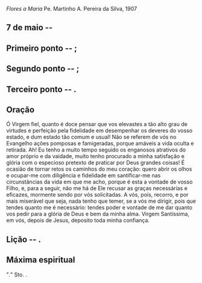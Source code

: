 *Flores a Maria*
Pe. Martinho A. Pereira da Silva, 1907

## 7 de  maio -- 

## Primeiro ponto -- ;



## Segundo ponto -- ;



## Terceiro ponto -- .



## Oração

Ó Virgem fiel, quanto é doce pensar que vos elevastes a tão alto grau de virtudes e perfeição pela fidelidade em desempenhar os deveres do vosso estado, e dum estado tão comum e usual! Não se referem de vós no Evangelho ações pomposas e famigeradas, porque amáveis a vida oculta e retirada. Ah! Eu tenho a muito tempo seguido os enganosos atrativos do amor próprio e da vaidade, muito tenho procurado a minha satisfação e glória com o especioso pretexto de praticar por Deus grandes coisas! É ocasião de tornar retos os caminhos do meu coração: quero abrir os olhos e ocupar-me com diligência e fidelidade em santificar-me nas circunstâncias da vida em que me acho, porque é esta a vontade de vosso Filho, e, para a seguir, não me há de Ele recusar as graças necessárias e eficazes, mormente sendo por vós solicitadas. A vós, pois, recorro, e por mais  miserável que seja, nada tenho que temer, se a vós me dirigir, pois que tendes quanto me é necessário: tendes poder e vontade de me dar quanto vos pedir para a glória de Deus e bem da minha alma. Virgem Santíssima, em vós, depois de Jesus, deposito toda minha confiança.

## Lição -- .

## Máxima espiritual

"_._" Sto. .
